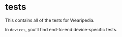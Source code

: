 # tests

This contains all of the tests for Wearipedia.

In `devices`, you'll find end-to-end device-specific tests.
